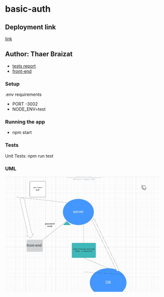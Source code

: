 # basic-auth

## Deployment link
 [link](https://basic-express-s.herokuapp.com/)

## Author: Thaer Braizat

* [tests report](https://github.com/thaerbraizat/basic-express-server/actions)
* [front-end](https://basic-express-s.herokuapp.com/status)

### Setup
.env requirements
* PORT -3002
* NODE_ENV=test

### Running the app
* npm start


### Tests
Unit Tests: npm run test

### UML

![UML](img/lab6umi.JPG)
